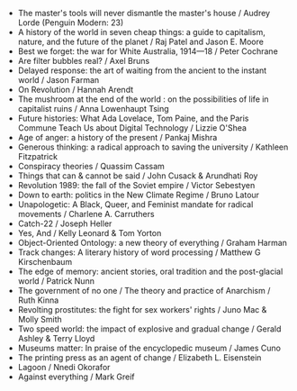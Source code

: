 * The master's tools will never dismantle the master's house / Audrey Lorde (Penguin Modern: 23)
* A history of the world in seven cheap things: a guide to capitalism, nature, and the future of the planet / Raj Patel and Jason E. Moore
* Best we forget: the war for White Australia, 1914—18 / Peter Cochrane
* Are filter bubbles real? / Axel Bruns
* Delayed response: the art of waiting from the ancient to the instant world / Jason Farman
* On Revolution / Hannah Arendt
* The mushroom at the end of the world : on the possibilities of life in capitalist ruins / Anna Lowenhaupt Tsing
* Future histories: What Ada Lovelace, Tom Paine, and the Paris Commune Teach Us about Digital Technology / Lizzie O'Shea
* Age of anger: a history of the present / Pankaj Mishra
* Generous thinking: a radical approach to saving the university / Kathleen Fitzpatrick
* Conspiracy theories / Quassim Cassam
* Things that can & cannot be said / John Cusack & Arundhati Roy
* Revolution 1989: the fall of the Soviet empire / Victor Sebestyen
* Down to earth: politics in the New Climate Regime / Bruno Latour
* Unapologetic: A Black, Queer, and Feminist mandate for radical movements / Charlene A. Carruthers
* Catch-22 / Joseph Heller
* Yes, And / Kelly Leonard & Tom Yorton
* Object-Oriented Ontology: a new theory of everything / Graham Harman
* Track changes: A literary history of word processing / Matthew G Kirschenbaum
* The edge of memory: ancient stories, oral tradition and the post-glacial world / Patrick Nunn
* The government of no one / The theory and practice of Anarchism / Ruth Kinna
* Revolting prostitutes: the fight for sex workers' rights / Juno Mac & Molly Smith
* Two speed world: the impact of explosive and gradual change / Gerald Ashley & Terry Lloyd
* Museums matter: In praise of the encyclopedic museum / James Cuno
* The printing press as an agent of change / Elizabeth L. Eisenstein
* Lagoon / Nnedi Okorafor
* Against everything / Mark Greif
